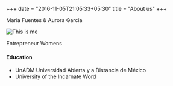+++
date = "2016-11-05T21:05:33+05:30"
title = "About us"
+++

Maria Fuentes & Aurora Garcia

![This is me][1]

Entrepreneur Womens

#### Education

* UnADM Universidad Abierta y a Distancia de México 
* University of the Incarnate Word

[1]: /img/rc2.jpg
